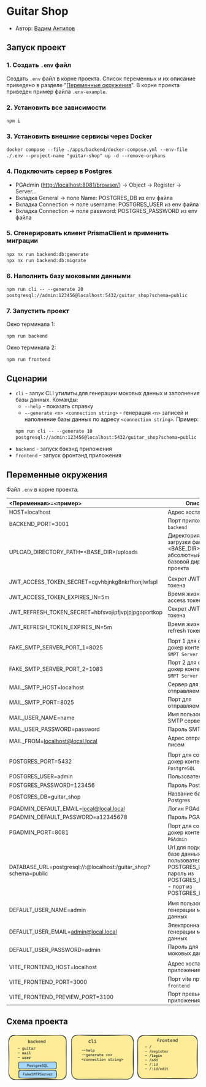 # Guitar Shop

- Автор: [Вадим Антипов](https://up.htmlacademy.ru/nodejs-2/5/user/2299899)

## Запуск проект

### 1. Создать `.env` файл

Создать `.env` файл в корне проекта. Список переменных и их описание приведено в разделе "[Переменные окружения](#переменные-окружения)". В корне проекта приведен пример файла `.env-example`.

### 2. Установить все зависимости

```
npm i
```

### 3. Установить внешние сервисы через Docker

```
docker compose --file ./apps/backend/docker-compose.yml --env-file ./.env --project-name "guitar-shop" up -d --remove-orphans
```

### 4. Подключить сервер в Postgres

- PGAdmin ([http://localhost:8081/browser/](http://localhost:8081/browser/)) -> Object -> Register -> Server...
- Вкладка General -> поле Name: POSTGRES_DB из env файла
- Вкладка Connection -> поле username: POSTGRES_USER из env файла
- Вкладка Connection -> поле password: POSTGRES_PASSWORD из env файла

### 5. Сгенерировать клиент PrismaClient и применить миграции

```
npx nx run backend:db:generate
npx nx run backend:db:migrate
```

### 6. Наполнить базу моковыми данными

```
npm run cli -- --generate 20 postgresql://admin:123456@localhost:5432/guitar_shop?schema=public
```

### 7. Запустить проект

Окно терминала 1:

```
npm run backend
```

Окно терминала 2:

```
npm run frontend
```

## Сценарии

- `cli` - запук CLI утилиты для генерации моковых данных и заполнения базы данных. Команды:
  - `--help` - показать справку
  - `--generate <n> <connection string>` - генерация `<n>` записей и наполнение базы данных по адресу `<connection string>`. Пример:
  ```
  npm run cli -- --generate 10 postgresql://admin:123456@localhost:5432/guitar_shop?schema=public
  ```
- `backend` - запуск бэкэнд приложения
- `frontend` - запуск фронтэнд приложения

## Переменные окружения

Файл `.env` в корне проекта.

| <Переменная>=<пример>                                                                  | Описание                                                                                                                                            |
| :------------------------------------------------------------------------------------- | --------------------------------------------------------------------------------------------------------------------------------------------------- |
| HOST=localhost                                                                         | Адрес хоста                                                                                                                                         |
| BACKEND_PORT=3001                                                                      | Порт приложения `backend`                                                                                                                           |
| UPLOAD_DIRECTORY_PATH=<BASE_DIR>/uploads                                               | Директория для загрузки файло, <BASE_DIR> - указать абсолютный путь до базовой директории проекта                                                   |
|                                                                                        |                                                                                                                                                     |
| JWT_ACCESS_TOKEN_SECRET=cgvhbjnkg8nkrfhonjlwfspl                                       | Секрет JWT access токена                                                                                                                            |
| JWT_ACCESS_TOKEN_EXPIRES_IN=5m                                                         | Время жизни JWT access токена                                                                                                                       |
| JWT_REFRESH_TOKEN_SECRET=hbfsvojipfjvpjpjpgoportkop                                    | Секрет JWT refresh токена                                                                                                                           |
| JWT_REFRESH_TOKEN_EXPIRES_IN=5m                                                        | Время жизни JWT refresh токена                                                                                                                      |
|                                                                                        |                                                                                                                                                     |
| FAKE_SMTP_SERVER_PORT_1=8025                                                           | Порт 1 для создания докер контейнера `Fake SMPT Server`                                                                                             |
| FAKE_SMTP_SERVER_PORT_2=1083                                                           | Порт 2 для создания докер контейнера `Fake SMPT Server`                                                                                             |
| MAIL_SMTP_HOST=localhost                                                               | Сервер для отправляемых писем                                                                                                                       |
| MAIL_SMTP_PORT=8025                                                                    | Порт для отправляемых писем                                                                                                                         |
| MAIL_USER_NAME=name                                                                    | Имя пользователя SMTP сервера                                                                                                                       |
| MAIL_USER_PASSWORD=password                                                            | Пароль SMTP сервера                                                                                                                                 |
| MAIL_FROM=localhost@local.local                                                        | Адрес отправителя писем                                                                                                                             |
|                                                                                        |                                                                                                                                                     |
| POSTGRES_PORT=5432                                                                     | Порт для создания докер контейнера `PostgreSQL`                                                                                                     |
| POSTGRES_USER=admin                                                                    | Пользователь Postgres                                                                                                                               |
| POSTGRES_PASSWORD=123456                                                               | Пароль Postgres                                                                                                                                     |
| POSTGRES_DB=guitar_shop                                                                | Название базы данных Postgres                                                                                                                       |
| PGADMIN_DEFAULT_EMAIL=local@local.local                                                | Логин PGAdmin                                                                                                                                       |
| PGADMIN_DEFAULT_PASSWORD=a12345678                                                     | Пароль PGAdmin                                                                                                                                      |
| PGADMIN_PORT=8081                                                                      | Порт для создания докер контейнера `PGAdmin`                                                                                                        |
| DATABASE_URL=postgresql://<user>:<password>@localhost:<port>/guitar_shop?schema=public | Url для подключения к базе данных: <user> - пользователь из POSTGRES_USER, <password> - пароль из POSTGRES_PASSWORD, <port> - порт из POSTGRES_PORT |
|                                                                                        |                                                                                                                                                     |
| DEFAULT_USER_NAME=admin                                                                | Имя пользователя для генерации моковых данных                                                                                                       |
| DEFAULT_USER_EMAIL=admin@local.local                                                   | Электронная почта для генерации моковых данных                                                                                                      |
| DEFAULT_USER_PASSWORD=admin                                                            | Пароль для генерации моковых данных                                                                                                                 |
|                                                                                        |                                                                                                                                                     |
| VITE_FRONTEND_HOST=localhost                                                           | Адрес хоста приложения `frontend`                                                                                                                   |
| VITE_FRONTEND_PORT=3000                                                                | Порт vite приложения `frontend`                                                                                                                     |
| VITE_FRONTEND_PREVIEW_PORT=3100                                                        | Порт превью vite приложения `frontend`                                                                                                              |

## Схема проекта

<img src="./specification/specification.png">
